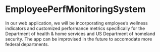 # EmployeePerfMonitoringSystem
In our web application, we will be incorporating employee’s wellness indicators and customized performance metrics specifically for the Department of health &amp; home services and US Department of homeland security.  The app can be improvised in the future to accomodate more federal departments.
